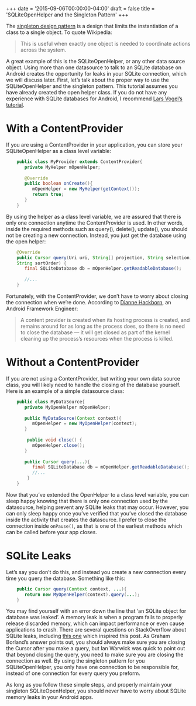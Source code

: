 +++
date = '2015-09-06T00:00:00-04:00'
draft = false
title = 'SQLiteOpenHelper and the Singleton Pattern'
+++


The [singleton design pattern](https://en.wikipedia.org/wiki/Singleton_pattern) is a design that limits the instantiation of a class to a single object. To quote Wikipedia:

> This is useful when exactly one object is needed to coordinate actions across the system.

A great example of this is the SQLiteOpenHelper, or any other data source object. Using more than one datasource to talk to an SQLite database on Android creates the opportunity for leaks in your SQLite connection, which we will discuss later. First, let’s talk about the proper way to use the SQLiteOpenHelper and the singleton pattern. This tutorial assumes you have already created the open helper class. If you do not have any experience with SQLite databases for Android, I recommend [Lars Vogel’s tutorial](http://www.vogella.com/tutorials/AndroidSQLite/article.html).

<!--more-->

# With a ContentProvider

If you are using a ContentProvider in your application, you can store your SQLiteOpenHelper as a class level variable:

```java
	public class MyProvider extends ContentProvider{ 
	   private MyHelper mOpenHelper;  
	 
	   @Override 
	   public boolean onCreate(){
	      mOpenHelper = new MyHelper(getContext()); 
	      return true; 
	   }
	}
```

By using the helper as a class level variable, we are assured that there is only one connection anytime the ContentProvider is used. In other words, inside the required methods such as query(), delete(), update(), you should not be creating a new connection. Instead, you just get the database using the open helper:

```java
	@Override
	public Cursor query(Uri uri, String[] projection, String selection, String[] selectionArgs,
	String sortOrder) {
	   final SQLiteDatabase db = mOpenHelper.getReadableDatabase();
	 
	   //...
	}
```

Fortunately, with the ContentProvider, we don’t have to worry about closing the connection when we’re done. According to [Dianne Hackborn](https://groups.google.com/forum/#!msg/android-developers/NwDRpHUXt0U/jIam4Q8-cqQJ), an Android Framework Engineer:

> A content provider is created when its hosting process is created, and remains around for as long as the process does, so there is no need to close the database — it will get closed as part of the kernel cleaning up the process’s resources when the process is killed.

# Without a ContentProvider

If you are not using a ContentProvider, but writing your own data source class, you will likely need to handle the closing of the database yourself. Here is an example of a simple datasource class:

```java
	public class MyDataSource{ 
	   private MyOpenHelper mOpenHelper; 
	 
	   public MyDataSource(Context context){ 
	      mOpenHelper = new MyOpenHelper(context); 
	   }
	 
	    public void close() { 
	      mOpenHelper.close(); 
	   }
	   
	   public Cursor query(...){
	      final SQLiteDatabase db = mOpenHelper.getReadableDatabase();
	      //...
	    }
	}
```

Now that you’ve extended the OpenHelper to a class level variable, you can sleep happy knowing that there is only one connection used by the datasource, helping prevent any SQLite leaks that may occur. However, you can only sleep happy once you’ve verified that you’ve closed the database inside the activity that creates the datasource. I prefer to close the connection inside `onPause()`, as that is one of the earliest methods which can be called before your app closes.

# SQLite Leaks

Let’s say you don’t do this, and instead you create a new connection every time you query the database. Something like this:

```java
	public Cursor query(Context context, ...){ 
	   return new MyOpenHelper(context).query(...);
	}
```

You may find yourself with an error down the line that ‘an SQLite object for database was leaked’. A memory leak is when a program fails to properly release discarded memory, which can impact performance or even cause applications to crash. There are several questions on StackOverflow about SQLite leaks, including [this one](http://stackoverflow.com/questions/12801602/android-sqlite-leaked/12801889#12801889) which inspired this post. As Graham Borland’s answer points out, you should always make sure you are closing the Cursor after you make a query, but Ian Warwick was quick to point out that beyond closing the query, you need to make sure you are closing the connection as well. By using the singleton pattern for you SQLiteOpenHelper, you only have one connection to be responsible for, instead of one connection for every query you preform.

As long as you follow these simple steps, and properly maintain your singleton SQLiteOpenHelper, you should never have to worry about SQLite memory leaks in your Android apps.